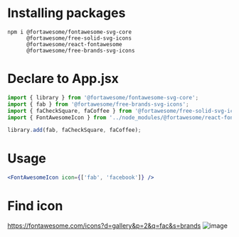 # Installing packages
``` Shell Session
npm i @fortawesome/fontawesome-svg-core 
      @fortawesome/free-solid-svg-icons 
      @fortawesome/react-fontawesome 
      @fortawesome/free-brands-svg-icons
```

# Declare to App.jsx
``` jsx
import { library } from '@fortawesome/fontawesome-svg-core';
import { fab } from '@fortawesome/free-brands-svg-icons'; 
import { faCheckSquare, faCoffee } from '@fortawesome/free-solid-svg-icons'; 
import { FontAwesomeIcon } from '../node_modules/@fortawesome/react-fontawesome'; 

library.add(fab, faCheckSquare, faCoffee);
```

# Usage
``` jsx
<FontAwesomeIcon icon={['fab', 'facebook']} />
```

# Find icon
https://fontawesome.com/icons?d=gallery&p=2&q=fac&s=brands
![image](https://user-images.githubusercontent.com/72643469/114815972-79b46500-9de1-11eb-9467-4cc7e87808e9.png)
